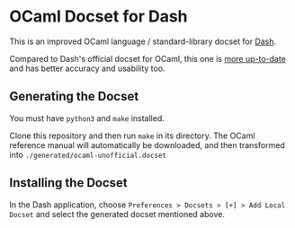 # OCaml Docset for Dash

This is an improved OCaml language / standard-library docset for [Dash](https://kapeli.com/dash).

Compared to Dash's official docset for OCaml, this one is [more up-to-date](https://github.com/frou/ocaml-docset/blob/master/Makefile#L1) and has better accuracy and usability too.

<!-- @todo Add screenshots to the README -->

## Generating the Docset

You must have `python3` and `make` installed.

Clone this repository and then run `make` in its directory. The OCaml reference manual will automatically be downloaded, and then transformed into `./generated/ocaml-unofficial.docset`

## Installing the Docset

In the Dash application, choose `Preferences > Docsets > [+] > Add Local Docset` and select the generated docset mentioned above.
